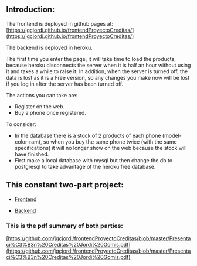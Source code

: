 ## Introduction:
The frontend is deployed in github pages at:
[https://jgcjordi.github.io/frontendProyectoCreditas/](https://jgcjordi.github.io/frontendProyectoCreditas/)

The backend is deployed in heroku.

The first time you enter the page, it will take time to load the products, because heroku disconnects the server when it is half an hour without using it and takes a while to raise it.
In addition, when the server is turned off, the data is lost as it is a
Free version, so any changes you make now will be lost if you log in after the server has been turned off.

The actions you can take are:
* Register on the web.
* Buy a phone once registered.

To consider:
* In the database there is a stock of 2 products of each phone (model-color-ram), so when you buy the same phone twice (with the same specifications) it will no longer show on the web because the stock will have finished.
* First make a local database with mysql but then change the db to postgresql to take advantage of the heroku free database.

## This constant two-part project:
* [Frontend](https://github.com/jgcjordi/frontendProyectoCreditas)

* [Backend](https://github.com/jgcjordi/backendProyectoCreditas)

### This is the pdf summary of both parties:

[https://github.com/jgcjordi/frontendProyectoCreditas/blob/master/Presentaci%C3%B3n%20Creditas%20Jordi%20Gomis.pdf](https://github.com/jgcjordi/frontendProyectoCreditas/blob/master/Presentaci%C3%B3n%20Creditas%20Jordi%20Gomis.pdf)